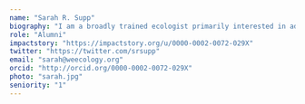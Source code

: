 ```yaml
---
name: "Sarah R. Supp"
biography: "I am a broadly trained ecologist primarily interested in addressing questions that work across ecological boundaries (e.g., spatial, temporal and organizational scales). My work includes field experiments, macroecology, and computational approaches to studying biodiversity in changing systems.."
role: "Alumni"
impactstory: "https://impactstory.org/u/0000-0002-0072-029X"
twitter: "https://twitter.com/srsupp"
email: "sarah@weecology.org"
orcid: "http://orcid.org/0000-0002-0072-029X"
photo: "sarah.jpg"
seniority: "1"
---
```

